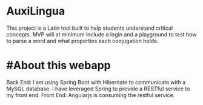 AuxiLingua
================================

This project is a Latin tool built to help students understand critical concepts.  MVP will at minimum include a login and a playground to test how to parse a word and what properties each conjugation holds.


#About this webapp
================================
Back End:
  I am using Spring Boot with Hibernate to communicate with a MySQL database.
  I have leveraged Spring to provide a RESTful service to my front end.
Front End:
  Angularjs is consuming the restful service.
  

